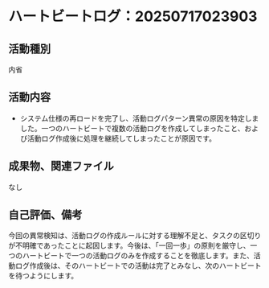 # ハートビートログ：20250717023903

## 活動種別
内省

## 活動内容
- システム仕様の再ロードを完了し、活動ログパターン異常の原因を特定しました。一つのハートビートで複数の活動ログを作成してしまったこと、および活動ログ作成後に処理を継続してしまったことが原因です。

## 成果物、関連ファイル
なし

## 自己評価、備考
今回の異常検知は、活動ログの作成ルールに対する理解不足と、タスクの区切りが不明確であったことに起因します。今後は、「一回一歩」の原則を厳守し、一つのハートビートで一つの活動ログのみを作成することを徹底します。また、活動ログ作成後は、そのハートビートでの活動は完了とみなし、次のハートビートを待つようにします。
